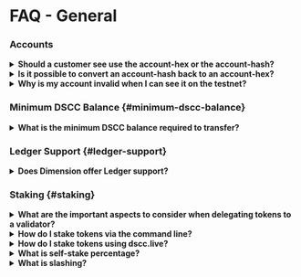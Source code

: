 # FAQ - General

### Accounts

<details>
 <summary><b>Should a customer see use the account-hex or the account-hash?</b></summary>

Exchange customers or end-users only need to see the <em>account-hex</em>. They do not need to know the <em>account_hash</em>. The <em>account_hash</em> is needed in the backend to verify transactions.
Store the <em>account-hash</em> to query and monitor the account. Customers do not need to know this value, so to simplify their experience, we recommend storing both values and displaying only the <em>account-hex</em> value.

</details>

<details>
<summary><b>Is it possible to convert an account-hash back to an account-hex?</b></summary>

An <em>account-hash</em> is a one-way hashed value of the <em>account-hex</em>. We refer to the <em>account-hex</em> as `public_key` and the <em>account-hash</em> as the `account_address`.

The <em>account-hex</em> originates with JS-SDK naming conventions. We store it and convert it to an <em>account-hash</em>. Using `account-address` within the Rust client generates an account hash from a given public key.

</details>

<details>
<summary><b>Why is my account invalid when I can see it on the testnet?</b></summary>

You must deposit tokens to activate it. You can request tokens from [DSCC Live](https://testnet.dscc.live/tools/faucet).

</details>

### Minimum DSCC Balance {#minimum-dscc-balance}

<details>
<summary><b>What is the minimum DSCC balance required to transfer?</b></summary>

An account cannot transfer less than 2.5 DSCC.

</details>

### Ledger Support {#ledger-support}

<details>

<summary><b>Does Dimension offer Ledger support?</b></summary>

Yes. Follow [this guide](https://support.ledger.com/hc/en-us/articles/4416379141009-Dimension-DSCC-?docs=true) to install the Dimension app on your Ledger device to manage DSCC.

</details>

### Staking {#staking}

<details>

<summary><b>What are the important aspects to consider when delegating tokens to a validator?</b></summary>

Users should consider consistent uptime, prompt upgrades and commission rates when choosing a validator. Offline and out-of-date validators do not generate rewards.

Active engagement in the community is another important aspect.

</details>

<details>
<summary><b>How do I stake tokens via the command line?</b></summary>

Follow [the delegation workflow](https://dimension.labs/docs/workflow/delegate) to learn how to stake your tokens via the command line.

</details>

<details>
<summary><b>How do I stake tokens using dscc.live?</b></summary>

See the article on [How to Stake your DSCC](https://dimension.labs/docs/workflow/staking).

</details>

<details>
<summary><b>What is self-stake percentage?</b></summary>

Self-stake is the amount of DSCC a validator personally staked on the network from their validating node, expressed as a percentage of the total amount of DSCC staked to that validator. Most validators choose to delegate their own tokens to their validating node as a security practice, which will show as a low self-stake percentage.

</details>

<details>
<summary><b>What is slashing?</b></summary>

Slashing is a penalty for inappropriate or malicious behavior. Ordinarily, the official node software will not act maliciously unless intentionally altered. When this happens, the validator in question gets slashed (Note: The network treats validator and delegator tokens equally).

Slashing is not currently enabled on the Dimension Mainnet. If a validator behaves poorly on the network, they face eviction from the network and loss of rewards. When slashing is enabled, poor behavior will result in token removal. In this case, you will lose any rewards accrued during the eviction period.

</details>